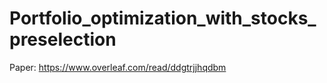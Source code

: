 # Portfolio_optimization_with_stocks_preselection


Paper: https://www.overleaf.com/read/ddgtrjjhqdbm
